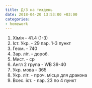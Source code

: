 ```yaml
---
title: Д/З на тиждень
date: 2018-04-20 13:53:00 +03:00
categories:
- homework
---
```


1. Хімія - 41.4 (1-3)
2. Іст. Укр. - 29 пар. 1-3 пункт
3. Геом. - 740
4. Зар. літ. - дороб.
5. Мист. - ср
6. Англ 2 група - WB 39-40
7. Укр. мова - 365
8. Укр. літ. - проч. місце для дракона
9. Всес. іст. - пар. 23 по 4 пункт